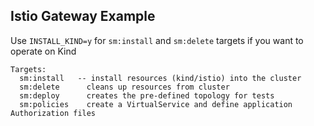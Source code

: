 ## Istio Gateway Example

Use `INSTALL_KIND=y` for `sm:install` and `sm:delete` targets if you want to operate on Kind

```
Targets:
  sm:install   -- install resources (kind/istio) into the cluster
  sm:delete      cleans up resources from cluster
  sm:deploy      creates the pre-defined topology for tests
  sm:policies    create a VirtualService and define application Authorization files
```
